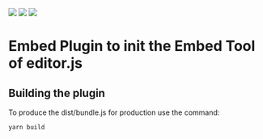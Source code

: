 ![](https://badgen.net/badge/SoS正/Beta/f2a) ![](https://badgen.net/badge/editor.js/v2.0/blue) ![](https://badgen.net/badge/plugin/v1.0/orange) 

# Embed Plugin to init the Embed Tool of editor.js

## Building the plugin

To produce the dist/bundle.js for production use the command: 

```shell
yarn build
```
